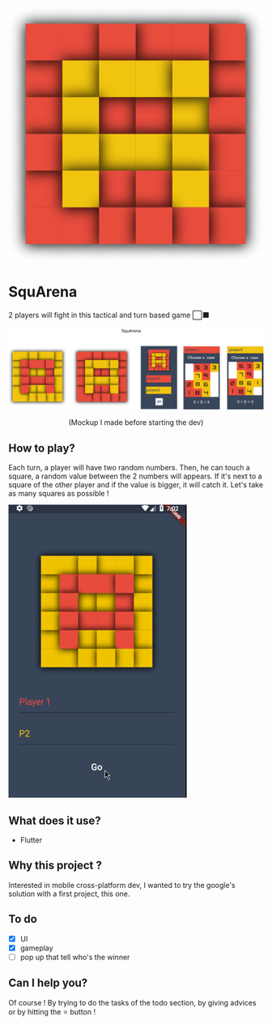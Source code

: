![logo](./squarena/assets/images/logo.png)

# SquArena
2 players will fight in this tactical and turn based game ⬜⬛

![mockup](./squarena/assets/images/mockup/squarena.png)
<p align="center">(Mockup I made before starting the dev)</p>

## How to play?
Each turn, a player will have two random numbers.
Then, he can touch a square, a random value between the 2 numbers will appears.
If it's next to a square of the other player and if the value is bigger, it will catch it.
Let's take as many squares as possible !

![mockup](./squarena/assets/images/mockup/squarena.gif)

## What does it use?
  - Flutter

## Why this project ?
Interested in mobile cross-platform dev, I wanted to try the google's solution with a first project, this one.

## To do
- [X] UI
- [X] gameplay
- [ ] pop up that tell who's the winner

## Can I help you?
Of course ! By trying to do the tasks of the todo section, by giving advices or by hitting the :star: button !
